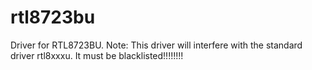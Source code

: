 rtl8723bu
=========

Driver for RTL8723BU. Note: This driver will interfere with the standard
driver rtl8xxxu. It must be blacklisted!!!!!!!!


